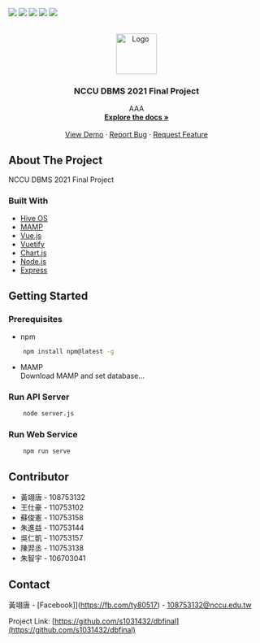 <p align="center" id="top" style="text-align:center;">

[![](https://img.shields.io/github/issues/s1031432/dbfinal)](#)
[![](https://img.shields.io/github/forks/s1031432/dbfinal)](#)
[![](https://img.shields.io/github/stars/s1031432/dbfinal)](#)
[![](https://img.shields.io/github/license/s1031432/dbfinal)](#)
[![](https://img.shields.io/badge/Node.js-v12.16.2-brightgreen)](#)

</p>




<!-- PROJECT LOGO -->
<br />
<div align="center">
  <a href="https://github.com/s1031432/dbfinal">
    <img src="https://i.imgur.com/RZlMpOs.png" alt="Logo" width="80" height="80">
  </a>

  <h3 align="center">NCCU DBMS 2021 Final Project</h3>

  <p align="center">
    AAA
    <br />
    <a href="https://github.com/s1031432/dbfinal"><strong>Explore the docs »</strong></a>
    <br />
    <br />
    <a href="http://140.119.164.151:8080">View Demo</a>
    ·
    <a href="https://fb.com/ty80517">Report Bug</a>
    ·
    <a href="mailto:108753132@nccu.edu.tw">Request Feature</a>
  </p>
</div>

<!-- ABOUT THE PROJECT -->
## About The Project

NCCU DBMS 2021 Final Project



### Built With

* [Hive OS](https://hiveos.farm/)
* [MAMP](https://www.mamp.info/en/windows/)
* [Vue.js](https://vuejs.org/)
* [Vuetify](https://vuetifyjs.com/en/)
* [Chart.js](https://www.chartjs.org/)
* [Node.js](https://nodejs.org/en/)
* [Express](https://expressjs.com/zh-tw/)



<!-- GETTING STARTED -->
## Getting Started

### Prerequisites

* npm
```sh
    npm install npm@latest -g
```
* MAMP<br>
    Download MAMP and set database...

### Run API Server
```sh
    node server.js
```

### Run Web Service
```sh
    npm run serve
```

<!-- CONTRIBUTOR -->
## Contributor

* 黃翊唐 - 108753132
* 王仕豪 - 110753102
* 蘇俊憲 - 110753158
* 朱進益 - 110753144
* 吳仁凱 - 110753157
* 陳羿丞 - 110753138
* 朱智宇 - 106703041

<!-- CONTACT -->
## Contact

黃翊唐 - [Facebook]](https://fb.com/ty80517) - 108753132@nccu.edu.tw

Project Link: [https://github.com/s1031432/dbfinal](https://github.com/s1031432/dbfinal)
